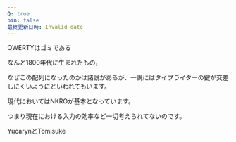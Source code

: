 ```yaml
---
Q: true
pin: false
最終更新日時: Invalid date
---
```

  

QWERTYはゴミである

なんと1800年代に生まれたもの，

なぜこの配列になったのかは諸説があるが、一説にはタイプライターの鍵が交差しにくいようにといわれてもいます。

現代においてはNKROが基本となっています。

つまり現在における入力の効率など一切考えられてないのです。

  

YucarynとTomisuke